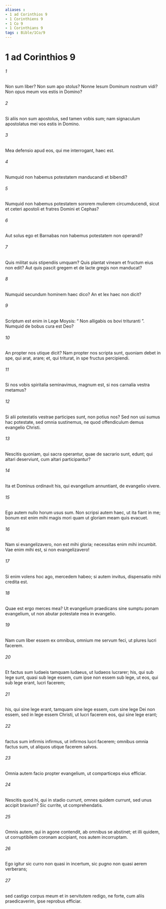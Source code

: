 ```yaml
---
aliases : 
- 1 ad Corinthios 9
- 1 Corinthiens 9
- 1 Co 9
- 1 Corinthians 9
tags : Bible/1Co/9
---
```


# 1 ad Corinthios 9

###### 1
Non sum liber? Non sum apo stolus? Nonne Iesum Dominum nostrum vidi? Non opus meum vos estis in Domino? 
###### 2
Si aliis non sum apostolus, sed tamen vobis sum; nam signaculum apostolatus mei vos estis in Domino. 
###### 3
Mea defensio apud eos, qui me interrogant, haec est. 
###### 4
Numquid non habemus potestatem manducandi et bibendi? 
###### 5
Numquid non habemus potestatem sororem mulierem circumducendi, sicut et ceteri apostoli et fratres Domini et Cephas? 
###### 6
Aut solus ego et Barnabas non habemus potestatem non operandi?
###### 7
Quis militat suis stipendiis umquam? Quis plantat vineam et fructum eius non edit? Aut quis pascit gregem et de lacte gregis non manducat? 
###### 8
Numquid secundum hominem haec dico? An et lex haec non dicit? 
###### 9
Scriptum est enim in Lege Moysis: “ Non alligabis os bovi trituranti ”. Numquid de bobus cura est Deo? 
###### 10
An propter nos utique dicit? Nam propter nos scripta sunt, quoniam debet in spe, qui arat, arare; et, qui triturat, in spe fructus percipiendi. 
###### 11
Si nos vobis spiritalia seminavimus, magnum est, si nos carnalia vestra metamus? 
###### 12
Si alii potestatis vestrae participes sunt, non potius nos? Sed non usi sumus hac potestate, sed omnia sustinemus, ne quod offendiculum demus evangelio Christi. 
###### 13
Nescitis quoniam, qui sacra operantur, quae de sacrario sunt, edunt; qui altari deserviunt, cum altari participantur? 
###### 14
Ita et Dominus ordinavit his, qui evangelium annuntiant, de evangelio vivere.
###### 15
Ego autem nullo horum usus sum. Non scripsi autem haec, ut ita fiant in me; bonum est enim mihi magis mori quam ut gloriam meam quis evacuet. 
###### 16
Nam si evangelizavero, non est mihi gloria; necessitas enim mihi incumbit. Vae enim mihi est, si non evangelizavero! 
###### 17
Si enim volens hoc ago, mercedem habeo; si autem invitus, dispensatio mihi credita est. 
###### 18
Quae est ergo merces mea? Ut evangelium praedicans sine sumptu ponam evangelium, ut non abutar potestate mea in evangelio.
###### 19
Nam cum liber essem ex omnibus, omnium me servum feci, ut plures lucri facerem. 
###### 20
Et factus sum Iudaeis tamquam Iudaeus, ut Iudaeos lucrarer; his, qui sub lege sunt, quasi sub lege essem, cum ipse non essem sub lege, ut eos, qui sub lege erant, lucri facerem; 
###### 21
his, qui sine lege erant, tamquam sine lege essem, cum sine lege Dei non essem, sed in lege essem Christi, ut lucri facerem eos, qui sine lege erant; 
###### 22
factus sum infirmis infirmus, ut infirmos lucri facerem; omnibus omnia factus sum, ut aliquos utique facerem salvos. 
###### 23
Omnia autem facio propter evangelium, ut comparticeps eius efficiar.
###### 24
Nescitis quod hi, qui in stadio currunt, omnes quidem currunt, sed unus accipit bravium? Sic currite, ut comprehendatis. 
###### 25
Omnis autem, qui in agone contendit, ab omnibus se abstinet; et illi quidem, ut corruptibilem coronam accipiant, nos autem incorruptam. 
###### 26
Ego igitur sic curro non quasi in incertum, sic pugno non quasi aerem verberans; 
###### 27
sed castigo corpus meum et in servitutem redigo, ne forte, cum aliis praedicaverim, ipse reprobus efficiar.
